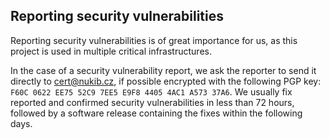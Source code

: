 ## Reporting security vulnerabilities

Reporting security vulnerabilities is of great importance for us, as this project is used in multiple critical infrastructures.

In the case of a security vulnerability report, we ask the reporter to send it directly to cert@nukib.cz, if possible encrypted with the following PGP key: `F60C 0622 EE75 52C9 7EE5 E9F8 4405 4AC1 A573 37A6`. We usually fix reported and confirmed security vulnerabilities in less than 72 hours, followed by a software release containing the fixes within the following days. 

